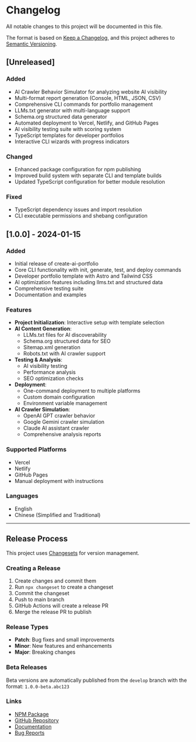 # Changelog

All notable changes to this project will be documented in this file.

The format is based on [Keep a Changelog](https://keepachangelog.com/en/1.0.0/),
and this project adheres to [Semantic Versioning](https://semver.org/spec/v2.0.0.html).

## [Unreleased]

### Added
- AI Crawler Behavior Simulator for analyzing website AI visibility
- Multi-format report generation (Console, HTML, JSON, CSV)
- Comprehensive CLI commands for portfolio management
- LLMs.txt generator with multi-language support
- Schema.org structured data generator
- Automated deployment to Vercel, Netlify, and GitHub Pages
- AI visibility testing suite with scoring system
- TypeScript templates for developer portfolios
- Interactive CLI wizards with progress indicators

### Changed
- Enhanced package configuration for npm publishing
- Improved build system with separate CLI and template builds
- Updated TypeScript configuration for better module resolution

### Fixed
- TypeScript dependency issues and import resolution
- CLI executable permissions and shebang configuration

## [1.0.0] - 2024-01-15

### Added
- Initial release of create-ai-portfolio
- Core CLI functionality with init, generate, test, and deploy commands
- Developer portfolio template with Astro and Tailwind CSS
- AI optimization features including llms.txt and structured data
- Comprehensive testing suite
- Documentation and examples

### Features
- **Project Initialization**: Interactive setup with template selection
- **AI Content Generation**: 
  - LLMs.txt files for AI discoverability
  - Schema.org structured data for SEO
  - Sitemap.xml generation
  - Robots.txt with AI crawler support
- **Testing & Analysis**:
  - AI visibility testing
  - Performance analysis
  - SEO optimization checks
- **Deployment**:
  - One-command deployment to multiple platforms
  - Custom domain configuration
  - Environment variable management
- **AI Crawler Simulation**:
  - OpenAI GPT crawler behavior
  - Google Gemini crawler simulation
  - Claude AI assistant crawler
  - Comprehensive analysis reports

### Supported Platforms
- Vercel
- Netlify
- GitHub Pages
- Manual deployment with instructions

### Languages
- English
- Chinese (Simplified and Traditional)

---

## Release Process

This project uses [Changesets](https://github.com/changesets/changesets) for version management.

### Creating a Release

1. Create changes and commit them
2. Run `npx changeset` to create a changeset
3. Commit the changeset
4. Push to main branch
5. GitHub Actions will create a release PR
6. Merge the release PR to publish

### Release Types

- **Patch**: Bug fixes and small improvements
- **Minor**: New features and enhancements
- **Major**: Breaking changes

### Beta Releases

Beta versions are automatically published from the `develop` branch with the format: `1.0.0-beta.abc123`

### Links

- [NPM Package](https://www.npmjs.com/package/create-ai-portfolio)
- [GitHub Repository](https://github.com/ai-portfolio/create-ai-portfolio)
- [Documentation](https://ai-portfolio.dev/docs)
- [Bug Reports](https://github.com/ai-portfolio/create-ai-portfolio/issues)